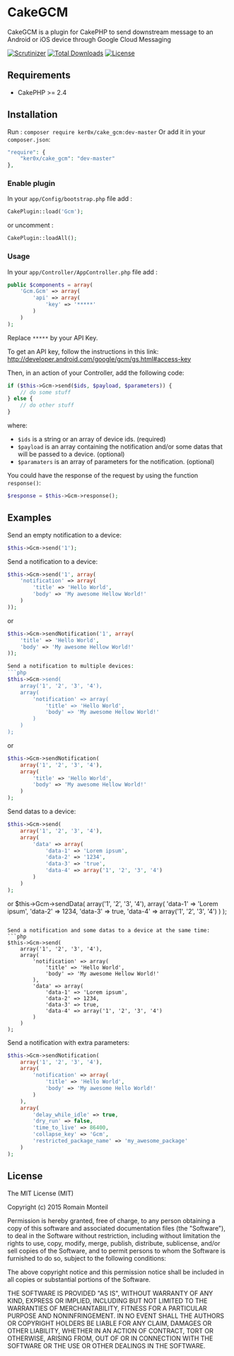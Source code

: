 # CakeGCM

CakeGCM is a plugin for CakePHP to send downstream message to an Android or iOS device through Google Cloud Messaging

[![Scrutinizer](https://img.shields.io/scrutinizer/g/ker0x/CakeGCM.svg?style=flat-square)](https://scrutinizer-ci.com/g/ker0x/CakeGCM/?branch=master)
[![Total Downloads](https://img.shields.io/packagist/dt/ker0x/cake_gcm.svg?style=flat-square)](https://packagist.org/packages/ker0x/cake_gcm)
[![License](https://img.shields.io/badge/license-MIT-brightgreen.svg?style=flat-square)](https://packagist.org/packages/ker0x/cake_gcm)

## Requirements

* CakePHP >= 2.4

## Installation
Run : `composer require ker0x/cake_gcm:dev-master`
Or add it in your `composer.json`:
``` php
"require": {
    "ker0x/cake_gcm": "dev-master"
},
```

### Enable plugin
In your `app/Config/bootstrap.php` file add :
```php
CakePlugin::load('Gcm');
```
or uncomment :
```php
CakePlugin::loadAll();
```
### Usage
In your `app/Controller/AppController.php` file add :
```php
public $components = array(
    'Gcm.Gcm' => array(
        'api' => array(
            'key' => '*****'
        )
    )
);
```

Replace `*****` by your API Key.

To get an API key, follow the instructions in this link: http://developer.android.com/google/gcm/gs.html#access-key

Then, in an action of your Controller, add the following code:
```php
if ($this->Gcm->send($ids, $payload, $parameters)) {
    // do some stuff
} else {
    // do other stuff
}
```
where:

 * `$ids` is a string or an array of device ids. (required)
 * `$payload` is an array containing the notification and/or some datas that will be passed to a device. (optional)
 * `$paramaters` is an array of parameters for the notification. (optional)

You could have the response of the request by using the function `response()`:
```php
$response = $this->Gcm->response();
```
## Examples

Send an empty notification to a device:
```php
$this->Gcm->send('1');
```

Send a notification to a device:
```php
$this->Gcm->send('1', array(
    'notification' => array(
        'title' => 'Hello World', 
        'body' => 'My awesome Hellow World!'
    )
));
```
or
```php
$this->Gcm->sendNotification('1', array(
    'title' => 'Hello World', 
    'body' => 'My awesome Hellow World!'
));

Send a notification to multiple devices:
```php
$this->Gcm->send(
    array('1', '2', '3', '4'),
    array(
        'notification' => array(
            'title' => 'Hello World', 
            'body' => 'My awesome Hellow World!'
        )
    )
);
```
or
```php
$this->Gcm->sendNotification(
    array('1', '2', '3', '4'),
    array(
        'title' => 'Hello World', 
        'body' => 'My awesome Hellow World!'
    )
);
```

Send datas to a device:
```php
$this->Gcm->send(
    array('1', '2', '3', '4'),
    array(
        'data' => array(
            'data-1' => 'Lorem ipsum',
            'data-2' => '1234',
            'data-3' => 'true',
            'data-4' => array('1', '2', '3', '4')
        )
    )
);
```
or
$this->Gcm->sendData(
    array('1', '2', '3', '4'),
    array(
        'data-1' => 'Lorem ipsum',
        'data-2' => 1234,
        'data-3' => true,
        'data-4' => array('1', '2', '3', '4')
    )
);
```

Send a notification and some datas to a device at the same time:
```php
$this->Gcm->send(
    array('1', '2', '3', '4'),
    array(
        'notification' => array(
            'title' => 'Hello World', 
            'body' => 'My awesome Hellow World!'
        ),
        'data' => array(
            'data-1' => 'Lorem ipsum',
            'data-2' => 1234,
            'data-3' => true,
            'data-4' => array('1', '2', '3', '4')
        )
    )
);
```

Send a notification with extra parameters:
```php
$this->Gcm->sendNotification(
    array('1', '2', '3', '4'),
    array(
        'notification' => array(
            'title' => 'Hello World',
            'body' => 'My awesome Hello World!'
        )
    ),
    array(
        'delay_while_idle' => true,
        'dry_run' => false,
        'time_to_live' => 86400,
        'collapse_key' => 'Gcm',
        'restricted_package_name' => 'my_awesome_package'
    )
);
```
## License

The MIT License (MIT)

Copyright (c) 2015 Romain Monteil

Permission is hereby granted, free of charge, to any person obtaining a copy
of this software and associated documentation files (the "Software"), to deal
in the Software without restriction, including without limitation the rights
to use, copy, modify, merge, publish, distribute, sublicense, and/or sell
copies of the Software, and to permit persons to whom the Software is
furnished to do so, subject to the following conditions:

The above copyright notice and this permission notice shall be included in all
copies or substantial portions of the Software.

THE SOFTWARE IS PROVIDED "AS IS", WITHOUT WARRANTY OF ANY KIND, EXPRESS OR
IMPLIED, INCLUDING BUT NOT LIMITED TO THE WARRANTIES OF MERCHANTABILITY,
FITNESS FOR A PARTICULAR PURPOSE AND NONINFRINGEMENT. IN NO EVENT SHALL THE
AUTHORS OR COPYRIGHT HOLDERS BE LIABLE FOR ANY CLAIM, DAMAGES OR OTHER
LIABILITY, WHETHER IN AN ACTION OF CONTRACT, TORT OR OTHERWISE, ARISING FROM,
OUT OF OR IN CONNECTION WITH THE SOFTWARE OR THE USE OR OTHER DEALINGS IN THE
SOFTWARE.
